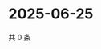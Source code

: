 # 2025-06-25

共 0 条

<!-- BEGIN ZHIHUVIDEO -->
<!-- 最后更新时间 Wed Jun 25 2025 06:11:13 GMT+0800 (China Standard Time) -->

<!-- END ZHIHUVIDEO -->
